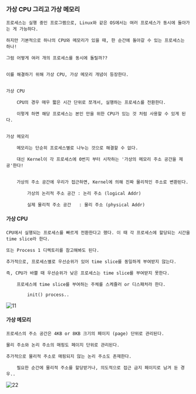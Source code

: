 ### 가상 CPU 그리고 가상 메모리

	프로세스는 실행 중인 프로그램으로, Linux와 같은 OS에서는 여러 프로세스가 동시에 돌아가는 게 가능하다.

	하지만 기본적으로 하나의 CPU와 메모리가 있을 때, 한 순간에 돌아갈 수 있는 프로세스는 하나!

	그럼 어떻게 여러 개의 프로세스를 동시에 돌릴까??


	이를 해결하기 위해 가상 CPU, 가상 메모리 개념이 등장한다.


	가상 CPU

		CPU의 경우 매우 짧은 시간 단위로 쪼개서, 실행하는 프로세스를 전환한다. 

		이렇게 하면 해당 프로세스는 본인 만을 위한 CPU가 있는 것 처럼 사용할 수 있게 된다. 
	

	가상 메모리

		메모리는 단순히 프로세스별로 나누는 것으로 해결할 수 없다.

		대신 Kernel이 각 프로세스에 0번지 부터 시작하는 '가상의 메모리 주소 공간을 제공'한다!

		
		가상의 주소 공간에 우리가 접근하면, Kernel에 의해 진짜 물리적인 주소로 변환된다.

			가상의 논리적 주소 공간 : 논리 주소 (logical Addr)

			실제 물리적 주소 공간   : 물리 주소 (physical Addr)


#### 가상 CPU

	CPU에서 실행되는 프로세스를 빠르게 전환한다고 했다. 이 때 각 프로세스에 할당되는 시간을 time slice라 한다.

	또는 Process 1 디렉토리를 참고해봐도 된다. 

	추가적으로, 프로세스별로 우선순위가 있어 time slice를 동일하게 부여받지 않는다.

	즉, CPU가 바쁠 때 우선순위가 낮은 프로세스는 time slice를 부여받지 못한다.

		프로세스에 time slice를 부여하는 주체를 스케쥴러 or 디스패처라 한다. 

			init() process..

![11](https://user-images.githubusercontent.com/59076451/128600144-b662a5e7-ac45-4756-9ef2-8f67d7f5f74f.jpg)


#### 가상 메모리

	프로세스의 주소 공간은 4KB or 8KB 크기의 페이지 (page) 단위로 관리된다.

	물리 주소와 논리 주소의 매핑도 페이지 단위로 관리된다. 

	추가적으로 물리적 주소로 매핑되지 않는 논리 주소도 존재한다.

		필요한 순간에 물리적 주소를 할당받거나, 의도적으로 접근 금지 페이지로 남겨 둔 경우..


![22](https://user-images.githubusercontent.com/59076451/128600146-ef936d89-be36-4307-b09d-d6bc2a8752f9.jpg)


